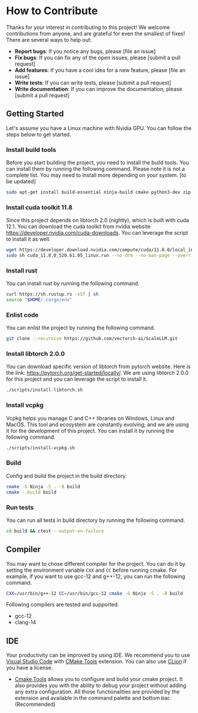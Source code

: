 # How to Contribute

Thanks for your interest in contributing to this project! We welcome contributions from anyone, and are grateful for even the smallest of fixes! There are several ways to help out:

* **Report bugs**: If you notice any bugs, please [file an issue]
* **Fix bugs**: If you can fix any of the open issues, please [submit a pull request]
* **Add features**: If you have a cool idea for a new feature, please [file an issue]
* **Write tests**: If you can write tests, please [submit a pull request]
* **Write documentation**: If you can improve the documentation, please [submit a pull request]

## Getting Started

Let's assume you have a Linux machine with Nvidia GPU. You can follow the steps below to get started.

### Install build tools

Before you start building the project, you need to install the build tools. You can install them by running the following command. Please note it is not a complete list. You may need to install more depending on your system.
[to be updated]

``` bash
sudo apt-get install build-essential ninja-build cmake python3-dev zip pkg-config libssl-dev
```
### Install cuda toolkit 11.8

Since this project depends on libtorch 2.0 (nightly), which is built with cuda 12.1. You can download the cuda toolkit from nvidia website <https://developer.nvidia.com/cuda-downloads>. You can leverage the script to install it as well.

``` bash
wget https://developer.download.nvidia.com/compute/cuda/11.8.0/local_installers/cuda_11.8.0_520.61.05_linux.run
sudo sh cuda_11.8.0_520.61.05_linux.run --no-drm --no-man-page --override --toolkit --silent
```
### Install rust

You can install rust by running the following command.

``` bash
curl https://sh.rustup.rs -sSf | sh
source "$HOME/.cargo/env"
```

### Enlist code

You can enlist the project by running the following command.

``` bash
git clone --recursive https://github.com/vectorch-ai/ScaleLLM.git
```

### Install libtorch 2.0.0

You can download specific version of libtorch from pytorch website. Here is the link: <https://pytorch.org/get-started/locally/>. We are using libtorch 2.0.0 for this project and you can leverage the script to install it.

``` bash
./scripts/install-libtorch.sh
```

### Install vcpkg

Vcpkg helps you manage C and C++ libraries on Windows, Linux and MacOS. This tool and ecosystem are constantly evolving; and we are using it for the development of this project. You can install it by running the following command.

``` bash
./scripts/install-vcpkg.sh
```

### Build

Config and build the project in the build directory.

``` bash
cmake -G Ninja -S . -B build
cmake --build build
```

### Run tests

You can run all tests in build directory by running the following command.

``` bash
cd build && ctest --output-on-failure
``````

## Compiler

You may want to chose different compiler for the project. You can do it by setting the environment variable `CXX` and `CC` before running cmake. For example, if you want to use gcc-12 and g++-12, you can run the following command.

``` bash
CXX=/usr/bin/g++-12 CC=/usr/bin/gcc-12 cmake -G Ninja -S . -B build
```

Following compilers are tested and supported.

* gcc-12
* clang-14

## IDE

Your productivity can be improved by using IDE. We recommend you to use [Visual Studio Code](https://code.visualstudio.com/) with [CMake Tools](https://marketplace.visualstudio.com/items?itemName=ms-vscode.cmake-tools) extension. You can also use [CLion](https://www.jetbrains.com/clion/) if you have a license.

* [Cmake Tools](https://marketplace.visualstudio.com/items?itemName=ms-vscode.cmake-tools) allows you to configure and build your cmake project. It also provides you with the ability to debug your project without adding any extra configuration. All those functionalities are provided by the extension and available in the command palette and bottom bar. (Recommended)
